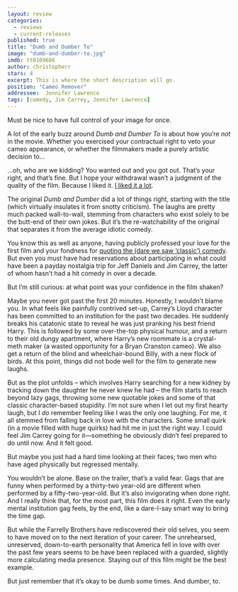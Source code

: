 ```yaml
---
layout: review
categories: 
  - reviews
  - current-releases
published: true
title: "Dumb and Dumber To"
image: "dumb-and-dumber-to.jpg"
imdb: tt0109686
author: christopherr
stars: 4
excerpt: This is where the short description will go.
position: "Cameo Remover"
addressee:  Jennifer Lawrence
tags: [comedy, Jim Carrey, Jennifer Lawrence]
---
```

Must be nice to have full control of your image for once.

A lot of the early buzz around _Dumb and Dumber To_ is about how you’re _not_ in the movie. Whether you exercised your contractual right to veto your cameo appearance, or whether the filmmakers made a purely artistic decision to…

...oh, who are we kidding? You wanted out and you got out. That’s your right, and that’s fine. But I hope your withdrawal wasn’t a judgment of the quality of the film. Because I liked it. [I liked it a lot](https://www.youtube.com/watch?v=28GLa9T2CtI). 

The original _Dumb and Dumber_ did a lot of things right, starting with the title (which virtually insulates it from snotty criticism). The laughs are pretty much packed wall-to-wall, stemming from characters who exist solely to be the butt-end of their own jokes. But it’s the re-watchability of the original that separates it from the average idiotic comedy. 

You know this as well as anyone, having publicly professed your love for the first film and your fondness for [quoting the (dare we saw ‘classic’) comedy](http://www.joe.ie/movies/video-jennifer-lawrence-does-dumb-and-dumber-impression/47027). But even you must have had reservations about participating in what could have been a payday nostalgia trip for Jeff Daniels and Jim Carrey, the latter of whom hasn’t had a hit comedy in over a decade. 

But I’m still curious: at what point was your confidence in the film shaken?

Maybe you never got past the first 20 minutes. Honestly, I wouldn’t blame you. In what feels like painfully contrived set-up, Carrey’s Lloyd character has been committed to an institution for the past two decades. He suddenly breaks his catatonic state to reveal he was just pranking his best friend Harry. This is followed by some over-the-top physical humour, and a return to their old dungy apartment, where Harry’s new roommate is a crystal-meth maker (a wasted opportunity for a Bryan Cranston cameo). We also get a return of the blind and wheelchair-bound Billy, with a new flock of birds. At this point, things did not bode well for the film to generate new laughs.

But as the plot unfolds – which involves Harry searching for a new kidney by tracking down the daughter he never knew he had – the film starts to reach beyond lazy gags, throwing some new quotable jokes and some of that classic character-based stupidity. I’m not sure when I let out my first hearty laugh, but I _do_ remember feeling like I was the only one laughing. For me, it all stemmed from falling back in love with the characters. Some small quirk (in a movie filled with huge quirks) had hit me in just the right way. I could feel Jim Carrey going for it—something he obviously didn’t feel prepared to do until now. And it felt good. 

But maybe you just had a hard time looking at their faces; two men who have aged physically but regressed mentally. 

You wouldn’t be alone. Base on the trailer, that’s a valid fear. Gags that are funny when performed by a thirty-two year-old are different when performed by a fifty-two-year-old. But it’s also invigorating when done right. And I really think that, for the most part, this film does it right. Even the early mental institution gag feels, by the end, like a dare-I-say smart way to bring the time gap. 

But while the Farrelly Brothers have rediscovered their old selves, you seem to have moved on to the next iteration of your career.  The unrehearsed, unreserved, down-to-earth personality that America fell in love with over the past few years seems to be have been replaced with a guarded, slightly more calculating media presence. Staying out of this film might be the best example. 

But just remember that it’s okay to be dumb some times. And dumber, to.